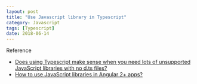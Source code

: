 ```yaml
---
layout: post
title: "Use Javascript library in Typescript"
category: Javascript
tags: [Typescript]
date: 2018-06-14
---
```






Reference

- [Does using Typescript make sense when you need lots of unsupported JavaScript libraries with no d.ts files?](https://www.quora.com/Does-using-Typescript-make-sense-when-you-need-lots-of-unsupported-JavaScript-libraries-with-no-d-ts-files)
- [How to use JavaScript libraries in Angular 2+ apps?](https://hackernoon.com/how-to-use-javascript-libraries-in-angular-2-apps-ff274ba601af)


